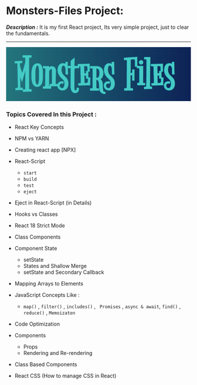 # Monsters-Files Project:

***Description :*** 
It is my first React project,  Its very simple project, just to clear the fundamentals.

----

![](./src/img/banner-img.png)

### Topics Covered In this Project :

- React Key Concepts
- NPM vs YARN
- Creating react app [NPX]
- React-Script
  - `start` 
  - `build` 
  - `test` 
  - `eject`


- Eject in React-Script (in Details)
- Hooks vs Classes
- React 18 Strict Mode
- Class Components
- Component State
  - setState
  - States and Shallow Merge
  - setState and Secondary Callback
- Mapping Arrays to Elements
- JavaScript Concepts Like :
  - `map()` , `filter()` , `includes()` , ` Promises` , `async & await`, `find()` , `reduce()` , `Memoizaton`

- Code Optimization
- Components
  - Props
  - Rendering and Re-rendering

- Class Based Components
- React CSS (How to manage CSS in React)
